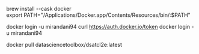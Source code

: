brew install --cask docker       
export PATH="/Applications/Docker.app/Contents/Resources/bin/:$PATH"

docker login -u mirandani94
curl https://auth.docker.io/token
docker login -u mirandani94

docker pull datasciencetoolbox/dsatcl2e:latest

